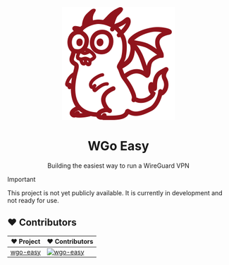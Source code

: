 <div align="center">
  <picture>
    <source
      width="256px"
      media="(prefers-color-scheme: dark)"
      srcset="https://raw.githubusercontent.com/wgo-easy/.github/main/profile/assets/logo-dark.svg"
    />
    <img
      width="256px"
      src="https://raw.githubusercontent.com/wgo-easy/.github/main/profile/assets/logo-light.svg"
    />
  </picture>

  # WGo Easy

  Building the easiest way to run a WireGuard VPN

</div>

> [!IMPORTANT]
> This project is not yet publicly available. It is currently in development and not ready for use.

## ❤️ Contributors

[wgo-easy]: https://contrib.rocks/image?repo=wgo-easy/wgo-easy&max=12

|                    ❤️ Project                    | ❤️ Contributors                                                         |
| :----------------------------------------------: | :---------------------------------------------------------------------- |
| [wgo-easy](https://github.com/wgo-easy/wgo-easy) | [![wgo-easy]](https://github.com/wgo-easy/wgo-easy/graphs/contributors) |
